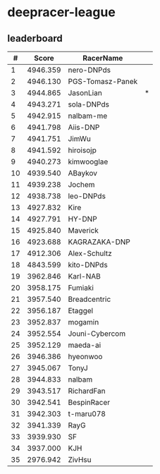 # deepracer-league

## leaderboard

<!-- leaderboard -->
| # | Score | RacerName |   |
| - | ----- | --------- | - |
| 1 | 4946.359 | nero-DNPds | |
| 2 | 4946.130 | PGS-Tomasz-Panek | |
| 3 | 4944.865 | JasonLian | * |
| 4 | 4943.271 | sola-DNPds | |
| 5 | 4942.915 | nalbam-me | |
| 6 | 4941.798 | Aiis-DNP | |
| 7 | 4941.751 | JimWu | |
| 8 | 4941.592 | hiroisojp | |
| 9 | 4940.273 | kimwooglae | |
| 10 | 4939.540 | ABaykov | |
| 11 | 4939.238 | Jochem | |
| 12 | 4938.738 | leo-DNPds | |
| 13 | 4927.832 | Kire | |
| 14 | 4927.791 | HY-DNP | |
| 15 | 4925.840 | Maverick | |
| 16 | 4923.688 | KAGRAZAKA-DNP | |
| 17 | 4912.306 | Alex-Schultz | |
| 18 | 4843.599 | kito-DNPds | |
| 19 | 3962.846 | Karl-NAB | |
| 20 | 3958.175 | Fumiaki | |
| 21 | 3957.540 | Breadcentric | |
| 22 | 3956.187 | Etaggel | |
| 23 | 3952.837 | mogamin | |
| 24 | 3952.554 | Jouni-Cybercom | |
| 25 | 3952.129 | maeda-ai | |
| 26 | 3946.386 | hyeonwoo | |
| 27 | 3945.067 | TonyJ | |
| 28 | 3944.833 | nalbam | |
| 29 | 3943.517 | RichardFan | |
| 30 | 3942.541 | BespinRacer | |
| 31 | 3942.303 | t-maru078 | |
| 32 | 3941.339 | RayG | |
| 33 | 3939.930 | SF | |
| 34 | 3937.000 | KJH | |
| 35 | 2976.942 | ZivHsu | |
